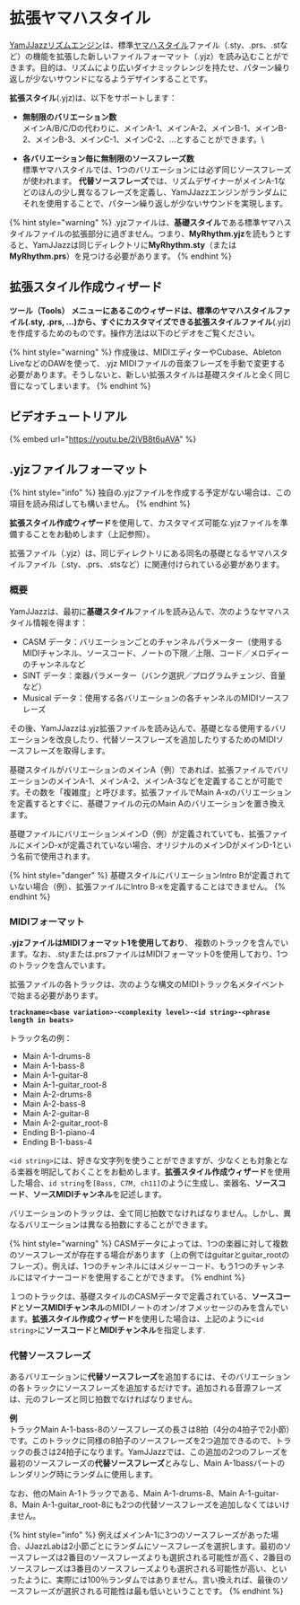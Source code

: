 # 拡張ヤマハスタイル

[YamJJazz](./)[リズムエンジン](./)は、標準[ヤマハスタイル](yamaha-styles.md)ファイル（.sty、.prs、.stなど）の機能を拡張した新しいファイルフォーマット（.yjz）を読み込むことができます。目的は、リズムにより広いダイナミックレンジを持たせ、パターン繰り返しが少ないサウンドになるようデザインすることです。

**拡張スタイル**(.yjz)は、以下をサポートします：

* **無制限のバリエーション数**\
  メインA/B/C/Dの代わりに、メインA-1、メインA-2、メインB-1、メインB-2、メインB-3、メインC-1、メインC-2、...とすることができます。\

* **各バリエーション毎に無制限のソースフレーズ数**\
  標準ヤマハスタイルでは、1つのバリエーションには必ず同じソースフレーズが使われます。  **代替ソースフレーズ**では、リズムデザイナーがメインA-1などのほんの少し異なるフレーズを定義し、YamJJazzエンジンがランダムにそれを使用することで、パターン繰り返しが少ないサウンドを実現します。

{% hint style="warning" %}
.yjzファイルは、**基礎スタイル**である標準ヤマハスタイルファイルの拡張部分に過ぎません。つまり、**MyRhythm.yjz**を読もうとすると、YamJJazzは同じディレクトリに**MyRhythm.sty**（または**MyRhythm.prs**）を見つける必要があります。
{% endhint %}

## 拡張スタイル作成ウィザード

**ツール（Tools） **メニューにあるこのウィザードは、標準のヤマハスタイルファイル(.sty, .prs, ...)から、すぐにカスタマイズできる**拡張スタイルファイル**(.yjz) を作成するためのものです。操作方法は以下のビデオをご覧ください。

{% hint style="warning" %}
作成後は、MIDIエディターやCubase、Ableton LiveなどのDAWを使って、.yjz MIDIファイルの音楽フレーズを手動で変更する必要があります。そうしないと、新しい拡張スタイルは基礎スタイルと全く同じ音になってしまいます。
{% endhint %}

## ビデオチュートリアル

{% embed url="https://youtu.be/2iVB8t6uAVA" %}

## .yjzファイルフォーマット <a href="yjz-extension-file-format" id="yjz-extension-file-format"></a>

{% hint style="info" %}
独自の.yjzファイルを作成する予定がない場合は、この項目を読み飛ばしても構いません。
{% endhint %}

**拡張スタイル作成ウィザード**を使用して、カスタマイズ可能な.yjzファイルを準備することをお勧めします（上記参照）。

拡張ファイル（.yjz）は、同じディレクトリにある同名の基礎となるヤマハスタイルファイル（.sty、.prs、.stsなど）に関連付けられている必要があります。

### 概要 <a href="overview" id="overview"></a>

YamJJazzは、最初に**基礎スタイル**ファイルを読み込んで、次のようなヤマハスタイル情報を得ます：

* CASM データ：バリエーションごとのチャンネルパラメーター（使用するMIDIチャンネル、ソースコード、ノートの下限／上限、コード／メロディーのチャンネルなど
* SINT データ：楽器パラメーター（バンク選択／プログラムチェンジ、音量など）
* Musical データ：使用する各バリエーションの各チャンネルのMIDIソースフレーズ

その後、YamJJazzは.yjz拡張ファイルを読み込んで、基礎となる使用するバリエーションを改良したり、代替ソースフレーズを追加したりするためのMIDIソースフレーズを取得します。

基礎スタイルがバリエーションのメインA（例）であれば、拡張ファイルでバリエーションのメインA-1、メインA-2、メインA-3などを定義することが可能です。その数を「複雑度」と呼びます。拡張ファイルでMain A-xのバリエーションを定義するとすぐに、基礎ファイルの元のMain Aのバリエーションを置き換えます。

基礎ファイルにバリエーションメインD（例）が定義されていても、拡張ファイルにメインD-xが定義されていない場合、オリジナルのメインDがメインD-1という名前で使用されます。

{% hint style="danger" %}
基礎スタイルにバリエーションIntro Bが定義されていない場合（例）、拡張ファイルにIntro B-xを定義することはできません。
{% endhint %}

### MIDIフォーマット <a href="midi-format" id="midi-format"></a>

**.yjzファイルはMIDIフォーマット1を使用しており**、 複数のトラックを含んでいます。なお、.styまたは.prsファイルはMIDIフォーマット0を使用しており、1つのトラックを含んでいます。

拡張ファイルの各トラックは、次のような構文のMIDIトラック名メタイベントで始まる必要があります。

**`trackname=<base variation>-<complexity level>-<id string>-<phrase length in beats>`**

トラック名の例：

* Main A-1-drums-8
* Main A-1-bass-8
* Main A-1-guitar-8
* Main A-1-guitar\_root-8
* Main A-2-drums-8
* Main A-2-bass-8
* Main A-2-guitar-8
* Main A-2-guitar\_root-8
* Ending B-1-piano-4
* Ending B-1-bass-4

`<id string>`には、好きな文字列を使うことができますが、少なくとも対象となる楽器を明記しておくことをお勧めします。**拡張スタイル作成ウィザード**を使用した場合、`id string`を`[Bass, C7M, ch11]`のように生成し、楽器名、**ソースコード**、**ソースMIDIチャンネル**を記述します。

バリエーションのトラックは、全て同じ拍数でなければなりません。しかし、異なるバリエーションは異なる拍数にすることができます。

{% hint style="warning" %}
CASMデータによっては、1つの楽器に対して複数のソースフレーズが存在する場合があります（上の例ではguitarとguitar\_rootのフレーズ）。例えば、1つのチャンネルにはメジャーコード、もう1つのチャンネルにはマイナーコードを使用することができます。
{% endhint %}

１つのトラックは、基礎スタイルのCASMデータで定義されている、**ソースコード**と**ソースMIDIチャンネル**のMIDIノートのオン/オフメッセージのみを含んでいます。**拡張スタイル作成ウィザード**を使用した場合は、上記のように`<id string>`に**ソースコード**と**MIDIチャンネル**を指定します.

### 代替ソースフレーズ <a href="alternate-takes" id="alternate-takes"></a>

あるバリエーションに**代替ソースフレーズ**を追加するには、そのバリエーションの各トラックにソースフレーズを追加するだけです。追加される音源フレーズは、元のフレーズと同じ拍数でなければなりません。

**例**\
トラックMain A-1-bass-8のソースフレーズの長さは8拍（4分の4拍子で2小節）です。このトラックに同様の8拍子のソースフレーズを2つ追加できるので、トラックの長さは24拍子になります。YamJJazzでは、この追加の2つのフレーズを最初のソースフレーズの**代替ソースフレーズ**とみなし、Main A-1bassパートのレンダリング時にランダムに使用します。&#x20;

なお、他のMain A-1トラックである、Main A-1-drums-8、Main A-1-guitar-8、Main A-1-guitar\_root-8にも2つの代替ソースフレーズを追加しなくてはいけません。

{% hint style="info" %}
例えばメインA-1に3つのソースフレーズがあった場合、JJazzLabは2小節ごとにランダムにソースフレーズを選択します。最初のソースフレーズは2番目のソースフレーズよりも選択される可能性が高く、2番目のソースフレーズは3番目のソースフレーズよりも選択される可能性が高い、といったように、実際には100％ランダムではありません。言い換えれば、最後のソースフレーズが選択される可能性は最も低いということです。
{% endhint %}
